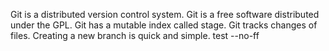 Git is a distributed version control system.
Git is a free software distributed under the GPL.
Git has a mutable index called stage.
Git tracks changes of files.
Creating a new branch is quick and simple.
test --no-ff
